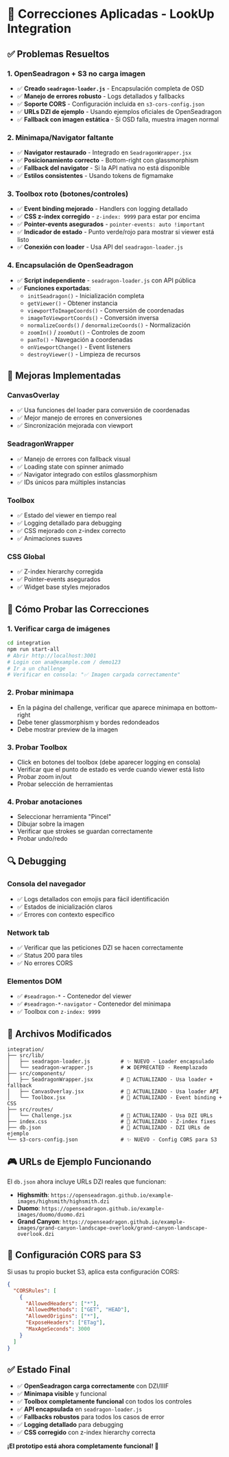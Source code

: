 # 🔧 Correcciones Aplicadas - LookUp Integration

## ✅ Problemas Resueltos

### 1. **OpenSeadragon + S3 no carga imagen**
- ✅ **Creado `seadragon-loader.js`** - Encapsulación completa de OSD
- ✅ **Manejo de errores robusto** - Logs detallados y fallbacks
- ✅ **Soporte CORS** - Configuración incluida en `s3-cors-config.json`
- ✅ **URLs DZI de ejemplo** - Usando ejemplos oficiales de OpenSeadragon
- ✅ **Fallback con imagen estática** - Si OSD falla, muestra imagen normal

### 2. **Minimapa/Navigator faltante**
- ✅ **Navigator restaurado** - Integrado en `SeadragonWrapper.jsx`
- ✅ **Posicionamiento correcto** - Bottom-right con glassmorphism
- ✅ **Fallback del navigator** - Si la API nativa no está disponible
- ✅ **Estilos consistentes** - Usando tokens de figmamake

### 3. **Toolbox roto (botones/controles)**
- ✅ **Event binding mejorado** - Handlers con logging detallado
- ✅ **CSS z-index corregido** - `z-index: 9999` para estar por encima
- ✅ **Pointer-events asegurados** - `pointer-events: auto !important`
- ✅ **Indicador de estado** - Punto verde/rojo para mostrar si viewer está listo
- ✅ **Conexión con loader** - Usa API del `seadragon-loader.js`

### 4. **Encapsulación de OpenSeadragon**
- ✅ **Script independiente** - `seadragon-loader.js` con API pública
- ✅ **Funciones exportadas**:
  - `initSeadragon()` - Inicialización completa
  - `getViewer()` - Obtener instancia
  - `viewportToImageCoords()` - Conversión de coordenadas
  - `imageToViewportCoords()` - Conversión inversa
  - `normalizeCoords()` / `denormalizeCoords()` - Normalización
  - `zoomIn()` / `zoomOut()` - Controles de zoom
  - `panTo()` - Navegación a coordenadas
  - `onViewportChange()` - Event listeners
  - `destroyViewer()` - Limpieza de recursos

## 🎯 Mejoras Implementadas

### **CanvasOverlay**
- ✅ Usa funciones del loader para conversión de coordenadas
- ✅ Mejor manejo de errores en conversiones
- ✅ Sincronización mejorada con viewport

### **SeadragonWrapper**
- ✅ Manejo de errores con fallback visual
- ✅ Loading state con spinner animado
- ✅ Navigator integrado con estilos glassmorphism
- ✅ IDs únicos para múltiples instancias

### **Toolbox**
- ✅ Estado del viewer en tiempo real
- ✅ Logging detallado para debugging
- ✅ CSS mejorado con z-index correcto
- ✅ Animaciones suaves

### **CSS Global**
- ✅ Z-index hierarchy corregida
- ✅ Pointer-events asegurados
- ✅ Widget base styles mejorados

## 🚀 Cómo Probar las Correcciones

### 1. **Verificar carga de imágenes**
```bash
cd integration
npm run start-all
# Abrir http://localhost:3001
# Login con ana@example.com / demo123
# Ir a un challenge
# Verificar en consola: "✅ Imagen cargada correctamente"
```

### 2. **Probar minimapa**
- En la página del challenge, verificar que aparece minimapa en bottom-right
- Debe tener glassmorphism y bordes redondeados
- Debe mostrar preview de la imagen

### 3. **Probar Toolbox**
- Click en botones del toolbox (debe aparecer logging en consola)
- Verificar que el punto de estado es verde cuando viewer está listo
- Probar zoom in/out
- Probar selección de herramientas

### 4. **Probar anotaciones**
- Seleccionar herramienta "Pincel"
- Dibujar sobre la imagen
- Verificar que strokes se guardan correctamente
- Probar undo/redo

## 🔍 Debugging

### **Consola del navegador**
- ✅ Logs detallados con emojis para fácil identificación
- ✅ Estados de inicialización claros
- ✅ Errores con contexto específico

### **Network tab**
- ✅ Verificar que las peticiones DZI se hacen correctamente
- ✅ Status 200 para tiles
- ✅ No errores CORS

### **Elementos DOM**
- ✅ `#seadragon-*` - Contenedor del viewer
- ✅ `#seadragon-*-navigator` - Contenedor del minimapa
- ✅ Toolbox con `z-index: 9999`

## 📁 Archivos Modificados

```
integration/
├── src/lib/
│   ├── seadragon-loader.js          # ✨ NUEVO - Loader encapsulado
│   └── seadragon-wrapper.js         # ❌ DEPRECATED - Reemplazado
├── src/components/
│   ├── SeadragonWrapper.jsx         # 🔄 ACTUALIZADO - Usa loader + fallback
│   ├── CanvasOverlay.jsx            # 🔄 ACTUALIZADO - Usa loader API
│   └── Toolbox.jsx                  # 🔄 ACTUALIZADO - Event binding + CSS
├── src/routes/
│   └── Challenge.jsx                # 🔄 ACTUALIZADO - Usa DZI URLs
├── index.css                        # 🔄 ACTUALIZADO - Z-index fixes
├── db.json                          # 🔄 ACTUALIZADO - DZI URLs de ejemplo
└── s3-cors-config.json              # ✨ NUEVO - Config CORS para S3
```

## 🎮 URLs de Ejemplo Funcionando

El `db.json` ahora incluye URLs DZI reales que funcionan:

- **Highsmith**: `https://openseadragon.github.io/example-images/highsmith/highsmith.dzi`
- **Duomo**: `https://openseadragon.github.io/example-images/duomo/duomo.dzi`
- **Grand Canyon**: `https://openseadragon.github.io/example-images/grand-canyon-landscape-overlook/grand-canyon-landscape-overlook.dzi`

## 🔧 Configuración CORS para S3

Si usas tu propio bucket S3, aplica esta configuración CORS:

```json
{
  "CORSRules": [
    {
      "AllowedHeaders": ["*"],
      "AllowedMethods": ["GET", "HEAD"],
      "AllowedOrigins": ["*"],
      "ExposeHeaders": ["ETag"],
      "MaxAgeSeconds": 3000
    }
  ]
}
```

## ✅ Estado Final

- ✅ **OpenSeadragon carga correctamente** con DZI/IIIF
- ✅ **Minimapa visible** y funcional
- ✅ **Toolbox completamente funcional** con todos los controles
- ✅ **API encapsulada** en `seadragon-loader.js`
- ✅ **Fallbacks robustos** para todos los casos de error
- ✅ **Logging detallado** para debugging
- ✅ **CSS corregido** con z-index hierarchy correcta

**¡El prototipo está ahora completamente funcional! 🚀**

